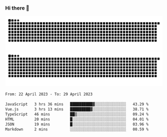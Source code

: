 ### Hi there 👋

![GitHub Snake Light](https://raw.githubusercontent.com/jichangee/jichangee/output/github-snake.svg#gh-light-mode-only)
![GitHub Snake dark](https://raw.githubusercontent.com/jichangee/jichangee/output/github-snake-dark.svg#gh-dark-mode-only)

<!--START_SECTION:waka-->

```text
From: 22 April 2023 - To: 29 April 2023

JavaScript   3 hrs 36 mins   ██████████▓░░░░░░░░░░░░░░   43.29 %
Vue.js       3 hrs 13 mins   █████████▓░░░░░░░░░░░░░░░   38.71 %
TypeScript   46 mins         ██▒░░░░░░░░░░░░░░░░░░░░░░   09.24 %
HTML         20 mins         █░░░░░░░░░░░░░░░░░░░░░░░░   04.01 %
JSON         19 mins         █░░░░░░░░░░░░░░░░░░░░░░░░   03.96 %
Markdown     2 mins          ░░░░░░░░░░░░░░░░░░░░░░░░░   00.59 %
```

<!--END_SECTION:waka-->

<!--
![GitHub Snake Light](github-snake.svg#gh-light-mode-only)
![GitHub Snake dark](github-snake-dark.svg#gh-dark-mode-only)
-->

<!--
**jichangee/jichangee** is a ✨ _special_ ✨ repository because its `README.md` (this file) appears on your GitHub profile.

Here are some ideas to get you started:

- 🔭 I’m currently working on ...
- 🌱 I’m currently learning ...
- 👯 I’m looking to collaborate on ...
- 🤔 I’m looking for help with ...
- 💬 Ask me about ...
- 📫 How to reach me: ...
- 😄 Pronouns: ...
- ⚡ Fun fact: ...
-->
